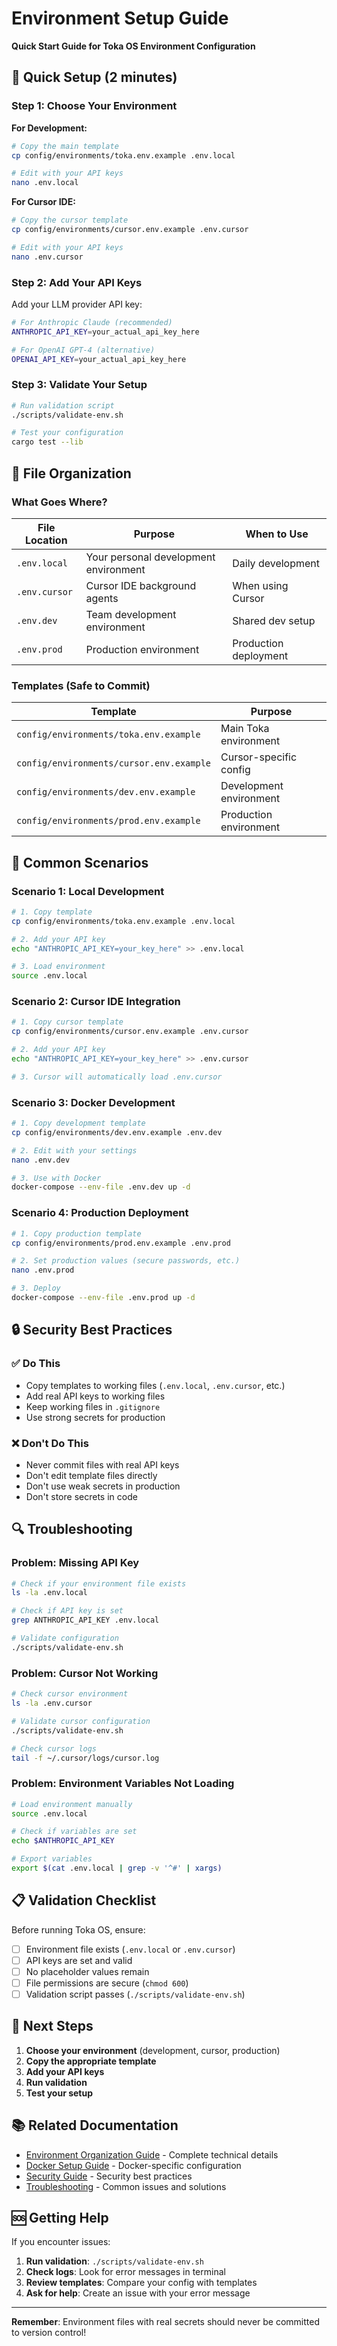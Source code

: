# Environment Setup Guide

**Quick Start Guide for Toka OS Environment Configuration**

## 🚀 Quick Setup (2 minutes)

### Step 1: Choose Your Environment

**For Development:**
```bash
# Copy the main template
cp config/environments/toka.env.example .env.local

# Edit with your API keys
nano .env.local
```

**For Cursor IDE:**
```bash
# Copy the cursor template
cp config/environments/cursor.env.example .env.cursor

# Edit with your API keys
nano .env.cursor
```

### Step 2: Add Your API Keys

Add your LLM provider API key:
```bash
# For Anthropic Claude (recommended)
ANTHROPIC_API_KEY=your_actual_api_key_here

# For OpenAI GPT-4 (alternative)
OPENAI_API_KEY=your_actual_api_key_here
```

### Step 3: Validate Your Setup

```bash
# Run validation script
./scripts/validate-env.sh

# Test your configuration
cargo test --lib
```

## 📁 File Organization

### **What Goes Where?**

| File Location | Purpose | When to Use |
|---------------|---------|-------------|
| `.env.local` | Your personal development environment | Daily development |
| `.env.cursor` | Cursor IDE background agents | When using Cursor |
| `.env.dev` | Team development environment | Shared dev setup |
| `.env.prod` | Production environment | Production deployment |

### **Templates (Safe to Commit)**

| Template | Purpose |
|----------|---------|
| `config/environments/toka.env.example` | Main Toka environment |
| `config/environments/cursor.env.example` | Cursor-specific config |
| `config/environments/dev.env.example` | Development environment |
| `config/environments/prod.env.example` | Production environment |

## 🔧 Common Scenarios

### **Scenario 1: Local Development**
```bash
# 1. Copy template
cp config/environments/toka.env.example .env.local

# 2. Add your API key
echo "ANTHROPIC_API_KEY=your_key_here" >> .env.local

# 3. Load environment
source .env.local
```

### **Scenario 2: Cursor IDE Integration**
```bash
# 1. Copy cursor template
cp config/environments/cursor.env.example .env.cursor

# 2. Add your API key
echo "ANTHROPIC_API_KEY=your_key_here" >> .env.cursor

# 3. Cursor will automatically load .env.cursor
```

### **Scenario 3: Docker Development**
```bash
# 1. Copy development template
cp config/environments/dev.env.example .env.dev

# 2. Edit with your settings
nano .env.dev

# 3. Use with Docker
docker-compose --env-file .env.dev up -d
```

### **Scenario 4: Production Deployment**
```bash
# 1. Copy production template
cp config/environments/prod.env.example .env.prod

# 2. Set production values (secure passwords, etc.)
nano .env.prod

# 3. Deploy
docker-compose --env-file .env.prod up -d
```

## 🔒 Security Best Practices

### **✅ Do This**
- Copy templates to working files (`.env.local`, `.env.cursor`, etc.)
- Add real API keys to working files
- Keep working files in `.gitignore`
- Use strong secrets for production

### **❌ Don't Do This**
- Never commit files with real API keys
- Don't edit template files directly
- Don't use weak secrets in production
- Don't store secrets in code

## 🔍 Troubleshooting

### **Problem: Missing API Key**
```bash
# Check if your environment file exists
ls -la .env.local

# Check if API key is set
grep ANTHROPIC_API_KEY .env.local

# Validate configuration
./scripts/validate-env.sh
```

### **Problem: Cursor Not Working**
```bash
# Check cursor environment
ls -la .env.cursor

# Validate cursor configuration
./scripts/validate-env.sh

# Check cursor logs
tail -f ~/.cursor/logs/cursor.log
```

### **Problem: Environment Variables Not Loading**
```bash
# Load environment manually
source .env.local

# Check if variables are set
echo $ANTHROPIC_API_KEY

# Export variables
export $(cat .env.local | grep -v '^#' | xargs)
```

## 📋 Validation Checklist

Before running Toka OS, ensure:

- [ ] Environment file exists (`.env.local` or `.env.cursor`)
- [ ] API keys are set and valid
- [ ] No placeholder values remain
- [ ] File permissions are secure (`chmod 600`)
- [ ] Validation script passes (`./scripts/validate-env.sh`)

## 🎯 Next Steps

1. **Choose your environment** (development, cursor, production)
2. **Copy the appropriate template**
3. **Add your API keys**
4. **Run validation**
5. **Test your setup**

## 📚 Related Documentation

- [Environment Organization Guide](ENVIRONMENT_ORGANIZATION.md) - Complete technical details
- [Docker Setup Guide](README-Docker.md) - Docker-specific configuration
- [Security Guide](../security/README.md) - Security best practices
- [Troubleshooting](../troubleshooting/README.md) - Common issues and solutions

## 🆘 Getting Help

If you encounter issues:

1. **Run validation**: `./scripts/validate-env.sh`
2. **Check logs**: Look for error messages in terminal
3. **Review templates**: Compare your config with templates
4. **Ask for help**: Create an issue with your error message

---

**Remember**: Environment files with real secrets should never be committed to version control! 